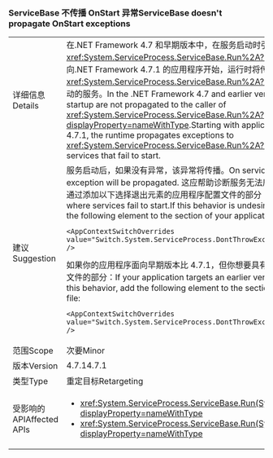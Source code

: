 ### <a name="servicebase-doesnt-propagate-onstart-exceptions"></a><span data-ttu-id="c1d9b-101">ServiceBase 不传播 OnStart 异常</span><span class="sxs-lookup"><span data-stu-id="c1d9b-101">ServiceBase doesn't propagate OnStart exceptions</span></span>

|   |   |
|---|---|
|<span data-ttu-id="c1d9b-102">详细信息</span><span class="sxs-lookup"><span data-stu-id="c1d9b-102">Details</span></span>|<span data-ttu-id="c1d9b-103">在.NET Framework 4.7 和早期版本中，在服务启动时引发的异常不会传播到调用方<xref:System.ServiceProcess.ServiceBase.Run%2A?displayProperty=nameWithType>。从面向.NET Framework 4.7.1 的应用程序开始，运行时将传播到异常<xref:System.ServiceProcess.ServiceBase.Run%2A?displayProperty=nameWithType>无法启动的服务。</span><span class="sxs-lookup"><span data-stu-id="c1d9b-103">In the .NET Framework 4.7 and earlier versions, exceptions thrown on service startup are not propagated to the caller of <xref:System.ServiceProcess.ServiceBase.Run%2A?displayProperty=nameWithType>.Starting with applications that target the .NET Framework 4.7.1, the runtime propagates exceptions to <xref:System.ServiceProcess.ServiceBase.Run%2A?displayProperty=nameWithType> for services that fail to start.</span></span>|
|<span data-ttu-id="c1d9b-104">建议</span><span class="sxs-lookup"><span data-stu-id="c1d9b-104">Suggestion</span></span>|<span data-ttu-id="c1d9b-105">服务启动后，如果没有异常，该异常将传播。</span><span class="sxs-lookup"><span data-stu-id="c1d9b-105">On service start, if there is an exception, that exception will be propagated.</span></span> <span data-ttu-id="c1d9b-106">这应帮助诊断服务无法启动的情况。如果不需要此行为，则可以通过添加以下选择退出<AppContextSwitchOverrides>元素<runtime>的应用程序配置文件的部分：</span><span class="sxs-lookup"><span data-stu-id="c1d9b-106">This should help diagnose cases where services fail to start.If this behavior is undesirable, you can opt out of it by adding the following <AppContextSwitchOverrides> element to the <runtime> section of your application configuration file:</span></span><pre><code class="language-xml">&lt;AppContextSwitchOverrides value=&quot;Switch.System.ServiceProcess.DontThrowExceptionsOnStart=true&quot; /&gt;&#13;&#10;</code></pre><span data-ttu-id="c1d9b-107">如果你的应用程序面向早期版本比 4.7.1，但你想要具有此行为，添加以下<AppContextSwitchOverrides>元素<runtime>的应用程序配置文件的部分：</span><span class="sxs-lookup"><span data-stu-id="c1d9b-107">If your application targets an earlier version than 4.7.1 but you want to have this behavior, add the following <AppContextSwitchOverrides> element to the <runtime> section of your application configuration file:</span></span><pre><code class="language-xml">&lt;AppContextSwitchOverrides value=&quot;Switch.System.ServiceProcess.DontThrowExceptionsOnStart=false&quot; /&gt;&#13;&#10;</code></pre>|
|<span data-ttu-id="c1d9b-108">范围</span><span class="sxs-lookup"><span data-stu-id="c1d9b-108">Scope</span></span>|<span data-ttu-id="c1d9b-109">次要</span><span class="sxs-lookup"><span data-stu-id="c1d9b-109">Minor</span></span>|
|<span data-ttu-id="c1d9b-110">版本</span><span class="sxs-lookup"><span data-stu-id="c1d9b-110">Version</span></span>|<span data-ttu-id="c1d9b-111">4.7.1</span><span class="sxs-lookup"><span data-stu-id="c1d9b-111">4.7.1</span></span>|
|<span data-ttu-id="c1d9b-112">类型</span><span class="sxs-lookup"><span data-stu-id="c1d9b-112">Type</span></span>|<span data-ttu-id="c1d9b-113">重定目标</span><span class="sxs-lookup"><span data-stu-id="c1d9b-113">Retargeting</span></span>|
|<span data-ttu-id="c1d9b-114">受影响的 API</span><span class="sxs-lookup"><span data-stu-id="c1d9b-114">Affected APIs</span></span>|<ul><li><xref:System.ServiceProcess.ServiceBase.Run(System.ServiceProcess.ServiceBase)?displayProperty=nameWithType></li><li><xref:System.ServiceProcess.ServiceBase.Run(System.ServiceProcess.ServiceBase[])?displayProperty=nameWithType></li></ul>|

